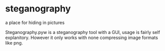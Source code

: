 # steganography
a place for hiding in pictures

Steganography.pyw is a steganography tool with a GUI, usage is fairly self explanitory. However it only works with none compressing image formats like png.
